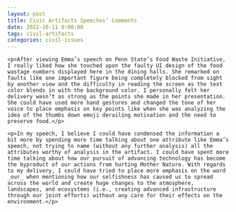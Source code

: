 ```yaml
---
layout: post
title: Civic Artifacts Speeches’ Comments
date: 2022-10-11 0:00:00
tags: civil-artifacts
categories: civil-issues
---
```


<div>

    <p>After viewing Emma’s speech on Penn State’s Food Waste Initiative, I really liked how she touched upon the faulty UI design of the food wastage numbers displayed here in the dining halls. She remarked on faults like one important figure being completely blocked from sight by another view and the difficulty in reading the screen as the text color blends in with the background color. I personally felt her delivery wasn’t as strong as the points she made in her presentation. She could have used more hand gestures and changed the tone of her voice to place emphasis on key points like when she was analyzing the idea of the thumbs down emoji derailing motivation and the need to preserve food.</p>

    <p>In my speech, I believe I could have condensed the information a bit more by spending more time talking about one attribute like Emma’s speech, not trying to name (without any further analysis) all the attributes worthy of analysis in the artifact. I could have spent more time talking about how our pursuit of advancing technology has become the byproduct of our actions from hurting Mother Nature. With regards to my delivery, I could have tried to place more emphasis on the word _our_ when mentioning how our selfishness has caused us to spread across the world and create huge changes to the atmosphere, landscapes, and ecosystems (i.e., creating advanced infrastructure through our joint efforts) without any care for their effects on the environment.</p>

</div>